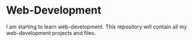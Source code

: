 # Web-Development
 I am starting to learn web-development. This repository will contain all my web-development projects and files.
